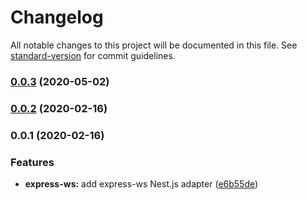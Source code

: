 # Changelog

All notable changes to this project will be documented in this file. See [standard-version](https://github.com/conventional-changelog/standard-version) for commit guidelines.

### [0.0.3](https://github.com/lizardruss/platform-express-ws/compare/v0.0.2...v0.0.3) (2020-05-02)

### [0.0.2](https://github.com/lizardruss/platform-express-ws/compare/v0.0.1...v0.0.2) (2020-02-16)

### 0.0.1 (2020-02-16)


### Features

* **express-ws:** add express-ws Nest.js adapter ([e6b55de](https://github.com/lizardruss/platform-express-ws/commit/e6b55de0654a2e0e653b1d08f3634c61cfbeb954))
